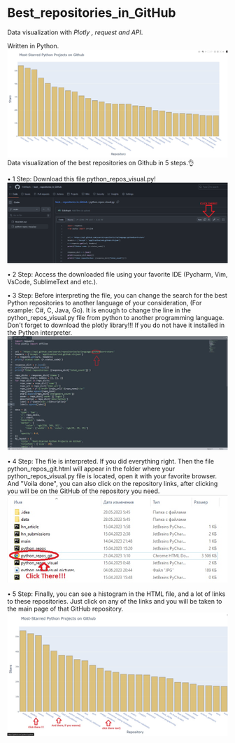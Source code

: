 # Best_repositories_in_GitHub
Data visualization with *Plotly , request and API*.

Written in Python.
![Main](images/Github_best_repositories_main.jpg)
Data visualization of the best repositories on Github in 5 steps.👌

• 1 Step: Download this file python_repos_visual.py!
![1STEP](images/Github_best_repositories_in_github2.png)

• 2 Step: Access the downloaded file using your favorite IDE (Pycharm, Vim, VsCode, SublimeText and etc.).

• 3 Step: Before interpreting the file, you can change the search for the best Python repositories to another language of your consideration, (For example: C#, C, Java, Go). It is enough to change the line in the python_repos_visual.py file from python to another programming language. Don't forget to download the plotly library!!! If you do not have it installed in the Python interpreter.
![3STEP](images/python_repos_visual_pictures..jpg)

• 4 Step: The file is interpreted. If you did everything right. Then the file python_repos_git.html will appear in the folder where your python_repos_visual.py file is located, open it with your favorite browser. And "Voila done", you can also click on the repository links, after clicking you will be on the GitHub of the repository you need.
![4STEP](images/Github_best_repositories_3.jpg)

• 5 Step: Finally, you can see a histogram in the HTML file, and a lot of links to these repositories.
Just click on any of the links and you will be taken to the main page of that GitHub repository.
![5STEP](images/Github_best_repositories_final.jpg)
